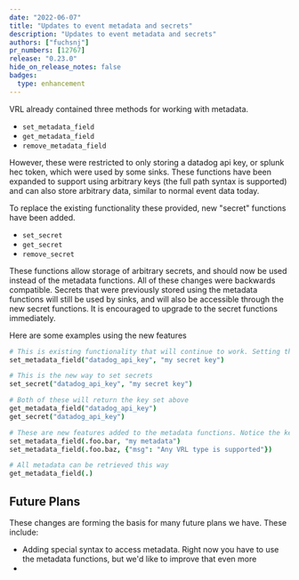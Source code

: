 ```yaml
---
date: "2022-06-07"
title: "Updates to event metadata and secrets"
description: "Updates to event metadata and secrets"
authors: ["fuchsnj"]
pr_numbers: [12767]
release: "0.23.0"
hide_on_release_notes: false
badges:
  type: enhancement
---
```


VRL already contained three methods for working with metadata.

- `set_metadata_field`
- `get_metadata_field`
- `remove_metadata_field`

However, these were restricted to only storing a datadog api key, or splunk hec token, which were used by some sinks.
These functions have been expanded to support using arbitrary keys (the full path syntax is supported) and can also
store arbitrary data, similar to normal event data today.

To replace the existing functionality these provided, new "secret" functions have been added.

- `set_secret`
- `get_secret`
- `remove_secret`

These functions allow storage of arbitrary secrets, and should now be used instead of the metadata functions.
All of these changes were backwards compatible. Secrets that were previously stored using the metadata functions
will still be used by sinks, and will also be accessible through the new secret functions. It is encouraged
to upgrade to the secret functions immediately.

Here are some examples using the new features

```coffeescript
# This is existing functionality that will continue to work. Setting the datadog API key
set_metadata_field("datadog_api_key", "my secret key")

# This is the new way to set secrets
set_secret("datadog_api_key", "my secret key")

# Both of these will return the key set above
get_metadata_field("datadog_api_key")
get_secret("datadog_api_key")

# These are new features added to the metadata functions. Notice the key is a path and not a string
set_metadata_field(.foo.bar, "my metadata")
set_metadata_field(.foo.baz, {"msg": "Any VRL type is supported"})

# All metadata can be retrieved this way
get_metadata_field(.)

```

## Future Plans

These changes are forming the basis for many future plans we have. These include:

- Adding special syntax to access metadata. Right now you have to use the metadata functions, but we'd like to improve that even more
-

